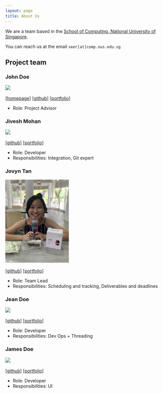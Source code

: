 ```yaml
---
layout: page
title: About Us
---
```


We are a team based in the [School of Computing, National University of Singapore](http://www.comp.nus.edu.sg).

You can reach us at the email `seer[at]comp.nus.edu.sg`

## Project team

### John Doe

<img src="images/johndoe.png" width="200px">

[[homepage](http://www.comp.nus.edu.sg/~damithch)]
[[github](https://github.com/johndoe)]
[[portfolio](team/johndoe.md)]

* Role: Project Advisor

### Jivesh Mohan

<img src="images/johndoe.png" width="200px">

[[github](https://github.com/jivesh)]
[[portfolio](team/johndoe.md)]

* Role: Developer
* Responsibilities: Integration, Git expert

### Jovyn Tan

<img src="images/jovyn.png" width="200px">

[[github](http://github.com/jovyntls)] [[portfolio](team/jovyntan.md)]

* Role: Team Lead
* Responsibilities: Scheduling and tracking, Deliverables and deadlines

### Jean Doe

<img src="images/johndoe.png" width="200px">

[[github](http://github.com/johndoe)]
[[portfolio](team/johndoe.md)]

* Role: Developer
* Responsibilities: Dev Ops + Threading

### James Doe

<img src="images/johndoe.png" width="200px">

[[github](http://github.com/johndoe)]
[[portfolio](team/johndoe.md)]

* Role: Developer
* Responsibilities: UI
